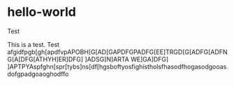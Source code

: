 # hello-world
Test

This is a test. Test afgidfpgb[gh[apdfvpAPOBH\[G[AD[GAPDFGPADFG[EE]TRGD[G[ADFG[ADFNG[A[DFG[ATHYH]ER]DFG] ]ADSG]N]ARTA WE]GA]DFG]  ]APTPYAspfghn[spr[tybs]ns[df[hgsboftyosfighistholsfhasodfhogasodgooasdofgpadgoaoghodffo
